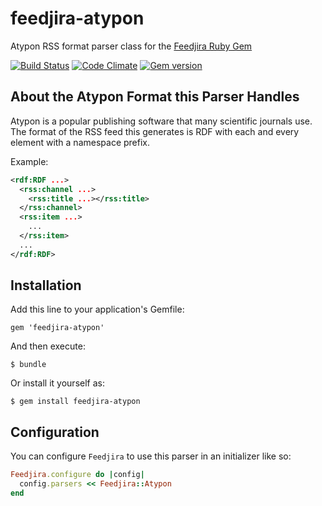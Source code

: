 # feedjira-atypon
Atypon RSS format parser class for the [Feedjira Ruby Gem](http://feedjira.com/)

[![Build Status][travis-badge]][travis] [![Code Climate][code-climate-badge]][code-climate] [![Gem version][gem-version-badge]][gem-version]

[travis-badge]: https://travis-ci.org/theoldreader/feedjira-atypon.svg?branch=master
[travis]: https://travis-ci.org/theoldreader/feedjira-atypon
[code-climate-badge]: https://codeclimate.com/github/theoldreader/feedjira-atypon/badges/gpa.svg
[code-climate]: https://codeclimate.com/github/theoldreader/feedjira-atypon
[gem-version-badge]: https://badge.fury.io/rb/feedjira-atypon.svg
[gem-version]: https://badge.fury.io/rb/feedjira-atypon

## About the Atypon Format this Parser Handles
Atypon is a popular publishing software that many scientific journals use. The format of the RSS feed this generates is RDF with each and every element with a namespace prefix.

Example:
```xml
<rdf:RDF ...>
  <rss:channel ...>
    <rss:title ...></rss:title>
  </rss:channel>
  <rss:item ...>
    ...
  </rss:item>
  ...
</rdf:RDF>
```

## Installation
Add this line to your application's Gemfile:

    gem 'feedjira-atypon'

And then execute:

    $ bundle

Or install it yourself as:

    $ gem install feedjira-atypon

## Configuration
You can configure `Feedjira` to use this parser in an initializer like so:
```ruby
Feedjira.configure do |config|
  config.parsers << Feedjira::Atypon
end
```
